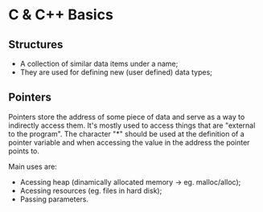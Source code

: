 # C & C++ Basics

## Structures

- A collection of similar data items under a name;
- They are used for defining new (user defined) data types;

## Pointers

Pointers store the address of some piece of data and serve as a way to indirectly access them.
It's mostly used to access things that are "external to the program".
The character "\*" should be used at the definition of a pointer variable and when accessing the value in the address the pointer points to.

Main uses are:
- Acessing heap (dinamically allocated memory -> eg. malloc/alloc);
- Acessing resources (eg. files in hard disk);
- Passing parameters.
